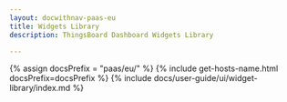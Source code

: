 ```yaml
---
layout: docwithnav-paas-eu
title: Widgets Library
description: ThingsBoard Dashboard Widgets Library

---
```


{% assign docsPrefix = "paas/eu/" %}
{% include get-hosts-name.html docsPrefix=docsPrefix %}
{% include docs/user-guide/ui/widget-library/index.md %}